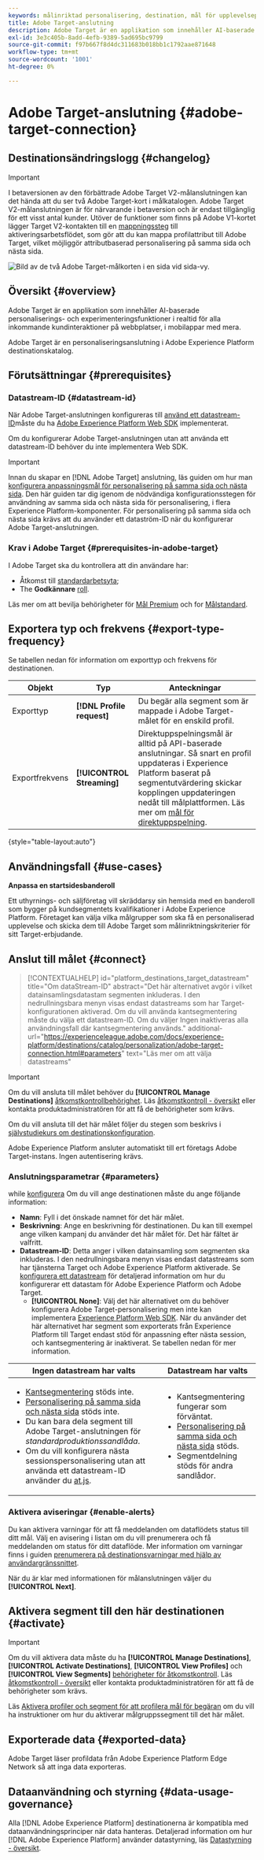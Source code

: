 ```yaml
---
keywords: målinriktad personalisering, destination, mål för upplevelseplattform;adobe target destination;
title: Adobe Target-anslutning
description: Adobe Target är en applikation som innehåller AI-baserade personaliserings- och experimenteringsfunktioner i realtid för alla inkommande kundinteraktioner på webbplatser, i mobilappar med mera.
exl-id: 3e3c405b-8add-4efb-9389-5ad695bc9799
source-git-commit: f97b667f8d4dc311683b018bb1c1792aae871648
workflow-type: tm+mt
source-wordcount: '1001'
ht-degree: 0%

---
```


# Adobe Target-anslutning {#adobe-target-connection}

## Destinationsändringslogg {#changelog}

>[!IMPORTANT]
>
>I betaversionen av den förbättrade Adobe Target V2-målanslutningen kan det hända att du ser två Adobe Target-kort i målkatalogen.
>Adobe Target V2-målanslutningen är för närvarande i betaversion och är endast tillgänglig för ett visst antal kunder. Utöver de funktioner som finns på Adobe V1-kortet lägger Target V2-kontakten till en [mappningssteg](/help/destinations/ui/activate-profile-request-destinations.md#map-attributes) till aktiveringsarbetsflödet, som gör att du kan mappa profilattribut till Adobe Target, vilket möjliggör attributbaserad personalisering på samma sida och nästa sida.

![Bild av de två Adobe Target-målkorten i en sida vid sida-vy.](/help/destinations/assets/catalog/personalization/adobe-target-connection/adobe-target-side-by-side-view.png)

## Översikt {#overview}

Adobe Target är en applikation som innehåller AI-baserade personaliserings- och experimenteringsfunktioner i realtid för alla inkommande kundinteraktioner på webbplatser, i mobilappar med mera.

Adobe Target är en personaliseringsanslutning i Adobe Experience Platform destinationskatalog.

## Förutsättningar {#prerequisites}

### Datastream-ID {#datastream-id}

När Adobe Target-anslutningen konfigureras till [använd ett datastream-ID](#parameters)måste du ha [Adobe Experience Platform Web SDK](../../../edge/home.md) implementerat.

Om du konfigurerar Adobe Target-anslutningen utan att använda ett datastream-ID behöver du inte implementera Web SDK.

>[!IMPORTANT]
>
>Innan du skapar en [!DNL Adobe Target] anslutning, läs guiden om hur man [konfigurera anpassningsmål för personalisering på samma sida och nästa sida](../../ui/configure-personalization-destinations.md). Den här guiden tar dig igenom de nödvändiga konfigurationsstegen för användning av samma sida och nästa sida för personalisering, i flera Experience Platform-komponenter. För personalisering på samma sida och nästa sida krävs att du använder ett dataström-ID när du konfigurerar Adobe Target-anslutningen.

### Krav i Adobe Target {#prerequisites-in-adobe-target}

I Adobe Target ska du kontrollera att din användare har:

* Åtkomst till [standardarbetsyta](https://experienceleague.adobe.com/docs/target/using/administer/manage-users/enterprise/property-channel.html?lang=en#default-workspace);
* The **Godkännare** [roll](https://experienceleague.adobe.com/docs/target/using/administer/manage-users/enterprise/property-channel.html?lang=en#roles-and-permissions).

Läs mer om att bevilja behörigheter för [Mål Premium](https://experienceleague.adobe.com/docs/target/using/administer/manage-users/enterprise/properties-overview.html?lang=en#section_8C425E43E5DD4111BBFC734A2B7ABC80) och for [Målstandard](https://experienceleague.adobe.com/docs/target/using/administer/manage-users/users/user-management.html?lang=en#roles-permissions).

## Exportera typ och frekvens {#export-type-frequency}

Se tabellen nedan för information om exporttyp och frekvens för destinationen.

| Objekt | Typ | Anteckningar |
---------|----------|---------|
| Exporttyp | **[!DNL Profile request]** | Du begär alla segment som är mappade i Adobe Target-målet för en enskild profil. |
| Exportfrekvens | **[!UICONTROL Streaming]** | Direktuppspelningsmål är alltid på API-baserade anslutningar. Så snart en profil uppdateras i Experience Platform baserat på segmentutvärdering skickar kopplingen uppdateringen nedåt till målplattformen. Läs mer om [mål för direktuppspelning](/help/destinations/destination-types.md#streaming-destinations). |

{style=&quot;table-layout:auto&quot;}

## Användningsfall {#use-cases}

**Anpassa en startsidesbanderoll**

Ett uthyrnings- och säljföretag vill skräddarsy sin hemsida med en banderoll som bygger på kundsegmentets kvalifikationer i Adobe Experience Platform. Företaget kan välja vilka målgrupper som ska få en personaliserad upplevelse och skicka dem till Adobe Target som målinriktningskriterier för sitt Target-erbjudande.

## Anslut till målet {#connect}

>[!CONTEXTUALHELP]
>id="platform_destinations_target_datastream"
>title="Om dataStream-ID"
>abstract="Det här alternativet avgör i vilket datainsamlingsdatastam segmenten inkluderas. I den nedrullningsbara menyn visas endast datastreams som har Target-konfigurationen aktiverad. Om du vill använda kantsegmentering måste du välja ett datastream-ID. Om du väljer Ingen inaktiveras alla användningsfall där kantsegmentering används."
>additional-url="https://experienceleague.adobe.com/docs/experience-platform/destinations/catalog/personalization/adobe-target-connection.html#parameters" text="Läs mer om att välja datastreams"

>[!IMPORTANT]
> 
>Om du vill ansluta till målet behöver du **[!UICONTROL Manage Destinations]** [åtkomstkontrollbehörighet](/help/access-control/home.md#permissions). Läs [åtkomstkontroll - översikt](/help/access-control/ui/overview.md) eller kontakta produktadministratören för att få de behörigheter som krävs.

Om du vill ansluta till det här målet följer du stegen som beskrivs i [självstudiekurs om destinationskonfiguration](../../ui/connect-destination.md).

Adobe Experience Platform ansluter automatiskt till ert företags Adobe Target-instans. Ingen autentisering krävs.

### Anslutningsparametrar {#parameters}

while [konfigurera](../../ui/connect-destination.md) Om du vill ange destinationen måste du ange följande information:

* **Namn**: Fyll i det önskade namnet för det här målet.
* **Beskrivning**: Ange en beskrivning för destinationen. Du kan till exempel ange vilken kampanj du använder det här målet för. Det här fältet är valfritt.
* **Datastream-ID**: Detta anger i vilken datainsamling som segmenten ska inkluderas. I den nedrullningsbara menyn visas endast datastreams som har tjänsterna Target och Adobe Experience Platform aktiverade. Se [konfigurera ett datastream](../../../edge/datastreams/configure.md#aep) för detaljerad information om hur du konfigurerar ett datastam för Adobe Experience Platform och Adobe Target.
   * **[!UICONTROL None]**: Välj det här alternativet om du behöver konfigurera Adobe Target-personalisering men inte kan implementera [Experience Platform Web SDK](../../../edge/home.md). När du använder det här alternativet har segment som exporterats från Experience Platform till Target endast stöd för anpassning efter nästa session, och kantsegmentering är inaktiverat. Se tabellen nedan för mer information.

| Ingen datastream har valts | Datastream har valts |
|---|---|
| <ul><li>[Kantsegmentering](../../../segmentation/ui/edge-segmentation.md) stöds inte.</li><li>[Personalisering på samma sida och nästa sida](../../ui/configure-personalization-destinations.md) stöds inte.</li><li>Du kan bara dela segment till Adobe Target-anslutningen för *standardproduktionssandlåda*.</li><li>Om du vill konfigurera nästa sessionspersonalisering utan att använda ett datastream-ID använder du [at.js](https://experienceleague.adobe.com/docs/target/using/implement-target/client-side/at-js-implementation/at-js/how-atjs-works.html?lang=en).</li></ul> | <ul><li>Kantsegmentering fungerar som förväntat.</li><li>[Personalisering på samma sida och nästa sida](../../ui/configure-personalization-destinations.md) stöds.</li><li>Segmentdelning stöds för andra sandlådor.</li></ul> |

### Aktivera aviseringar {#enable-alerts}

Du kan aktivera varningar för att få meddelanden om dataflödets status till ditt mål. Välj en avisering i listan om du vill prenumerera och få meddelanden om status för ditt dataflöde. Mer information om varningar finns i guiden [prenumerera på destinationsvarningar med hjälp av användargränssnittet](../../ui/alerts.md).

När du är klar med informationen för målanslutningen väljer du **[!UICONTROL Next]**.

## Aktivera segment till den här destinationen {#activate}

>[!IMPORTANT]
> 
>Om du vill aktivera data måste du ha **[!UICONTROL Manage Destinations]**, **[!UICONTROL Activate Destinations]**, **[!UICONTROL View Profiles]** och **[!UICONTROL View Segments]** [behörigheter för åtkomstkontroll](/help/access-control/home.md#permissions). Läs [åtkomstkontroll - översikt](/help/access-control/ui/overview.md) eller kontakta produktadministratören för att få de behörigheter som krävs.

Läs [Aktivera profiler och segment för att profilera mål för begäran](../../ui/activate-profile-request-destinations.md) om du vill ha instruktioner om hur du aktiverar målgruppssegment till det här målet.

## Exporterade data {#exported-data}

Adobe Target läser profildata från Adobe Experience Platform Edge Network så att inga data exporteras.

## Dataanvändning och styrning {#data-usage-governance}

Alla [!DNL Adobe Experience Platform] destinationerna är kompatibla med dataanvändningsprinciper när data hanteras. Detaljerad information om hur [!DNL Adobe Experience Platform] använder datastyrning, läs [Datastyrning - översikt](https://experienceleague.adobe.com/docs/experience-platform/data-governance/home.html).
